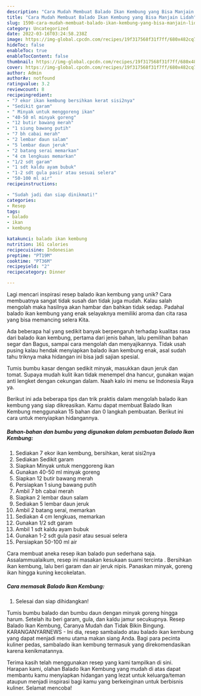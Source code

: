 ```yaml
---
description: "Cara Mudah Membuat Balado Ikan Kembung yang Bisa Manjain Lidah"
title: "Cara Mudah Membuat Balado Ikan Kembung yang Bisa Manjain Lidah"
slug: 1590-cara-mudah-membuat-balado-ikan-kembung-yang-bisa-manjain-lidah
category: Uncategorized
date: 2022-03-16T03:24:58.238Z
image: https://img-global.cpcdn.com/recipes/19f317568f31f7ff/680x482cq70/balado-ikan-kembung-foto-resep-utama.jpg
hideToc: false
enableToc: true
enableTocContent: false
thumbnail: https://img-global.cpcdn.com/recipes/19f317568f31f7ff/680x482cq70/balado-ikan-kembung-foto-resep-utama.jpg
cover: https://img-global.cpcdn.com/recipes/19f317568f31f7ff/680x482cq70/balado-ikan-kembung-foto-resep-utama.jpg
author: Admin
authorAv: notfound
ratingvalue: 3.2
reviewcount: 8
recipeingredient:
- "7 ekor ikan kembung bersihkan kerat sisi2nya"
- "Sedikit garam"
- " Minyak untuk menggoreng ikan"
- "40-50 ml minyak goreng"
- "12 butir bawang merah"
- "1 siung bawang putih"
- "7 bh cabai merah"
- "2 lembar daun salam"
- "5 lembar daun jeruk"
- "2 batang serai memarkan"
- "4 cm lengkuas memarkan"
- "1/2 sdt garam"
- "1 sdt kaldu ayam bubuk"
- "1-2 sdt gula pasir atau sesuai selera"
- "50-100 ml air"
recipeinstructions:

- "Sudah jadi dan siap dinikmati!"
categories:
- Resep
tags:
- balado
- ikan
- kembung

katakunci: balado ikan kembung 
nutrition: 161 calories
recipecuisine: Indonesian
preptime: "PT19M"
cooktime: "PT36M"
recipeyield: "2"
recipecategory: Dinner

---
```





Lagi mencari inspirasi resep balado ikan kembung yang unik? Cara membuatnya sangat tidak susah dan tidak juga mudah. Kalau salah mengolah maka hasilnya akan hambar dan bahkan tidak sedap. Padahal balado ikan kembung yang enak selayaknya memiliki aroma dan cita rasa yang bisa memancing selera Kita.





Ada beberapa hal yang sedikit banyak berpengaruh terhadap kualitas rasa dari balado ikan kembung, pertama dari jenis bahan, lalu pemilihan bahan segar dan Bagus, sampai cara mengolah dan menyajikannya. Tidak usah pusing kalau hendak menyiapkan balado ikan kembung enak,      asal sudah tahu triknya maka hidangan ini bisa jadi sajian spesial.














Tumis bumbu kasar dengan sedikit minyak, masukkan daun jeruk dan tomat. Supaya mudah kulit ikan tidak menempel dna hancur, gunakan wajan anti lengket dengan cekungan dalam. Naah kalo ini menu se Indonesia Raya ya.






Berikut ini ada beberapa tips dan trik praktis dalam mengolah balado ikan kembung yang siap dikreasikan. Kamu dapat membuat Balado Ikan Kembung menggunakan 15 bahan dan 0 langkah pembuatan. Berikut ini cara untuk menyiapkan hidangannya.

<!--inarticleads1-->

##### Bahan-bahan dan bumbu yang digunakan dalam pembuatan Balado Ikan Kembung:

1. Sediakan 7 ekor ikan kembung, bersihkan, kerat sisi2nya
1. Sediakan Sedikit garam
1. Siapkan  Minyak untuk menggoreng ikan
1. Gunakan 40-50 ml minyak goreng
1. Siapkan 12 butir bawang merah
1. Persiapkan 1 siung bawang putih
1. Ambil 7 bh cabai merah
1. Siapkan 2 lembar daun salam
1. Sediakan 5 lembar daun jeruk
1. Ambil 2 batang serai, memarkan
1. Sediakan 4 cm lengkuas, memarkan
1. Gunakan 1/2 sdt garam
1. Ambil 1 sdt kaldu ayam bubuk
1. Gunakan 1-2 sdt gula pasir atau sesuai selera
1. Persiapkan 50-100 ml air


Cara membuat aneka resep ikan balado pun sederhana saja. Assalammualaikum, resep ini masakan kesukaan suami tercinta ️. Bersihkan ikan kembung, lalu beri garam dan air jeruk nipis. Panaskan minyak, goreng ikan hingga kuning kecokelatan. 

<!--inarticleads2-->

##### Cara memasak Balado Ikan Kembung:


1. Selesai dan siap dihidangkan!

Tumis bumbu balado dan bumbu daun dengan minyak goreng hingga harum. Setelah itu beri garam, gula, dan kaldu jamur secukupnya. Resep Balado Ikan Kembung, Caranya Mudah dan Tidak Bikin Bingung. KARANGANYARNEWS - Ini dia, resep sambalado atau balado ikan kembung yang dapat menjadi menu utama makan siang Anda. Bagi para pecinta kuliner pedas, sambalado ikan kembung termasuk yang direkomendasikan karena kenikmatannya. 

Terima kasih telah menggunakan resep yang kami tampilkan di sini. Harapan kami, olahan Balado Ikan Kembung yang mudah di atas dapat membantu kamu menyiapkan hidangan yang lezat untuk keluarga/teman ataupun menjadi inspirasi bagi kamu yang berkeinginan untuk berbisnis kuliner. Selamat mencoba!
